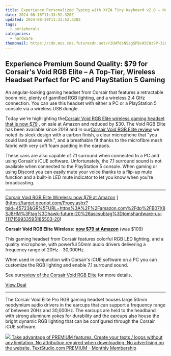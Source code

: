 ```yaml
---
title: Experience Personalized Typing with XYZA Tiny Keyboard v2.0 – New Features Include Triple-Tailored Keys and Adjustable Dial for Enhanced Usability
date: 2024-08-18T11:33:52.320Z
updated: 2024-08-19T11:33:52.320Z
tags:
  - peripherals
categories:
  - hardware
thumbnail: https://cdn.mos.cms.futurecdn.net/r2UHfdsNSsgSPBcA5CHzSP-320-80.jpg
---
```


## Experience Premium Sound Quality: $79 for Corsair's Void RGB Elite – A Top-Tier, Wireless Headset Perfect for PC and PlayStation 5 Gaming

An angular-looking gaming headset from Corsair that features a retractable boom mic, plenty of gamified RGB lighting, and a wireless 2.4 GHz connection. You can use this headset with either a PC or a PlayStation 5 console via a wireless USB dongle.

 Today we're highlighting the[Corsair Void RGB Elite wireless gaming headset that is now $79](https://target.georiot.com/Proxy.ashx?tsid=45723&GR%5FURL=https%3A%2F%2Famazon.com%2Fdp%2FB07X8SJ8HM%3Ftag%3Dhawk-future-20%26ascsubtag%3Dtomshardware-us-2246000843399652800-20) , on sale at Amazon and reduced by $30\. The Void RGB Elite has been available since 2019 and In our[Corsair Void RGB Elite review](https://tools.techidaily.com) we noted its sleek design with a carbon finish, a clear microphone that "you could land planes with.", and a breathable fit thanks to the microfibre mesh fabric with very soft foam padding in the earpads.

 These cans are also capable of 7.1 surround when connected to a PC and using Corsair's iCUE software. Unfortunately, the 7.1 surround sound is not available when connected to the PlayStation 5 console. When gaming or using Discord you can easily mute your voice thanks to a flip-up mute function and a built-in LED mute indicator to let you know when you're broadcasting.

---

[Corsair Void RGB Elite Wireless: now $79 at Amazon](https://cdn.mos.cms.futurecdn.net/CVsdvfwV5ec5YQAEGvmfoB-200-100.png "Corsair Void RGB Elite Wireless: now $79 at Amazon") ](https://target.georiot.com/Proxy.ashx?tsid=45723&GR%5FURL=https%3A%2F%2Famazon.com%2Fdp%2FB07X8SJ8HM%3Ftag%3Dhawk-future-20%26ascsubtag%3Dtomshardware-us-1117159933593185503-20)

**Corsair Void RGB Elite Wireless:** [**now $79 at Amazon**](https://target.georiot.com/Proxy.ashx?tsid=45723&GR%5FURL=https%3A%2F%2Famazon.com%2Fdp%2FB07X8SJ8HM%3Ftag%3Dhawk-future-20%26ascsubtag%3Dtomshardware-us-8505844913137602924-20) (was $109)  
  
 This gaming headset from Corsair features colorful RGB LED lighting, and a quality microphone, with powerful 50mm audio drivers delivering a frequency range of 20Hz - 30,000Hz.

 When used in conjunction with Corsair's iCUE software on a PC you can customize the RGB lighting and enable 7.1 surround sound.

 See our[review of the Corsair Void RGB Elite](https://tools.techidaily.com) for more details.

[View Deal](https://target.georiot.com/Proxy.ashx?tsid=45723&GR%5FURL=https%3A%2F%2Famazon.com%2Fdp%2FB07X8SJ8HM%3Ftag%3Dhawk-future-20%26ascsubtag%3Dtomshardware-us-1117159933593185503-20)

---

 The Corsair Void Elite Pro RGB gaming headset houses large 50mm neodymium audio drivers in the earcups that can support a frequency range of between 20Hz and 30,000Hz. The earcups are held to the headband with strong aluminum yokes for durability and the earcups also house the bright dynamic RGB lighting that can be configured through the Corsair iCUE software.

<ins class="adsbygoogle"
     style="display:block"
     data-ad-format="autorelaxed"
     data-ad-client="ca-pub-7571918770474297"
     data-ad-slot="1223367746"></ins>



<ins class="adsbygoogle"
     style="display:block"
     data-ad-client="ca-pub-7571918770474297"
     data-ad-slot="8358498916"
     data-ad-format="auto"
     data-full-width-responsive="true"></ins>



<!-- affiliate ads begin -->
<a href="https://secure.textstudio.com/order/checkout.php?PRODS=35633281&QTY=1&AFFILIATE=108875&CART=1"> <img src="https://secure.avangate.com/images/merchant/d6eb8222c9718486bdabce8b897380f7/products/2_premium-icon.png" border="0"> Take advantage of PREMIUM features. 
Create your texts / logos without any limitation. 
No attribution required when downloading. 
No advertising on the website. 
 TextStudio.com  PREMIUM - Monthly Membership</a>
<!-- affiliate ads end -->
